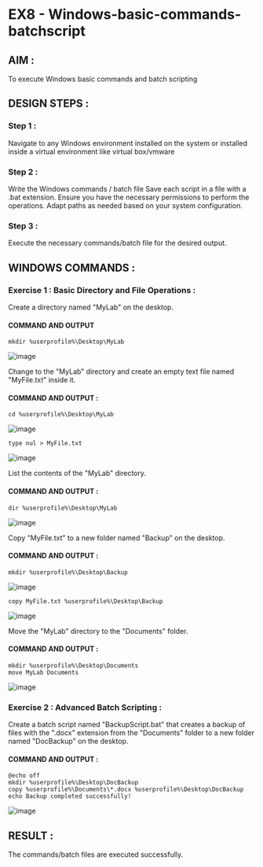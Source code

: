 # EX8 - Windows-basic-commands-batchscript

## AIM :
To execute Windows basic commands and batch scripting

## DESIGN STEPS :

### Step 1 :

Navigate to any Windows environment installed on the system or installed inside a virtual environment like virtual box/vmware 

### Step 2 :

Write the Windows commands / batch file
Save each script in a file with a .bat extension.
Ensure you have the necessary permissions to perform the operations.
Adapt paths as needed based on your system configuration.

### Step 3 :

Execute the necessary commands/batch file for the desired output. 




## WINDOWS COMMANDS :
### Exercise 1 : Basic Directory and File Operations :


Create a directory named "MyLab" on the desktop.

#### COMMAND AND OUTPUT

```
mkdir %userprofile%\Desktop\MyLab
```

![image](https://github.com/user-attachments/assets/fac0bb31-e04c-4b4c-be64-a5ec417e5ac4)


Change to the "MyLab" directory and create an empty text file named "MyFile.txt" inside it.

#### COMMAND AND OUTPUT :

```
cd %userprofile%\Desktop\MyLab
```

![image](https://github.com/user-attachments/assets/051a7a82-4779-49a1-ac28-7e88c15e5d8a)

```
type nul > MyFile.txt
```

![image](https://github.com/user-attachments/assets/4d06c5bc-9dea-47e4-81db-1a267251df55)



List the contents of the "MyLab" directory.


#### COMMAND AND OUTPUT :

```
dir %userprofile%\Desktop\MyLab
```

![image](https://github.com/user-attachments/assets/f8743d2b-85b8-4640-b7a2-6d86bab94d9e)


Copy "MyFile.txt" to a new folder named "Backup" on the desktop.

#### COMMAND AND OUTPUT :

```
mkdir %userprofile%\Desktop\Backup
```

![image](https://github.com/user-attachments/assets/ffe4f5d9-67dc-4d32-817d-ec5127c01f14)

```
copy MyFile.txt %userprofile%\Desktop\Backup
```

![image](https://github.com/user-attachments/assets/3422e300-3b98-4c51-a633-bf18941e6b9e)



Move the "MyLab" directory to the "Documents" folder.


#### COMMAND AND OUTPUT :

```
mkdir %userprofile%\Desktop\Documents
move MyLab Documents
```

![image](https://github.com/user-attachments/assets/dd042c70-ed55-4cbd-bd3f-fbeacc324946)


### Exercise 2 : Advanced Batch Scripting :

Create a batch script named "BackupScript.bat" that creates a backup of files with the ".docx" extension from the "Documents" folder to a new folder named "DocBackup" on the desktop.

#### COMMAND AND OUTPUT :

```
@echo off
mkdir %userprofile%\Desktop\DocBackup
copy %userprofile%\Documents\*.docx %userprofile%\Desktop\DocBackup
echo Backup completed successfully!
```



![image](https://github.com/user-attachments/assets/3a9ba2fc-710a-4d46-a436-28ee3d67eab6)




## RESULT :
The commands/batch files are executed successfully.

